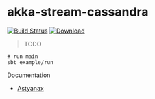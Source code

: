 # akka-stream-cassandra

[![Build Status][travis-image]][travis-url]
[![Download][bintray-image]][bintray-url]

[travis-image]: https://travis-ci.org/niqdev/akka-stream-cassandra.svg?branch=master
[travis-url]: https://travis-ci.org/niqdev/akka-stream-cassandra
[bintray-image]: https://api.bintray.com/packages/niqdev/maven/akka-stream-cassandra/images/download.svg
[bintray-url]: https://bintray.com/niqdev/maven/akka-stream-cassandra/_latestVersion

> TODO

```
# run main
sbt example/run
```

Documentation
* [Astyanax](https://github.com/Netflix/astyanax)
